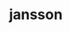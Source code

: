 ---
title: "jansson"
layout: cache
categories: [package, v0.18.1]
meta: {"versions": ["2.13.1"], "compilers": ["gcc@=7.3.1", "gcc@=7.5.0"], "oss": ["amzn2", "ubuntu18.04"], "platforms": ["linux"], "targets": ["aarch64", "graviton2", "x86_64", "x86_64_v3", "x86_64_v4"], "stacks": ["aws-isc", "aws-isc-aarch64", "e4s", "radiuss", "root"], "num_specs": 5, "num_specs_by_stack": {"e4s": 1, "root": 5, "radiuss": 1, "aws-isc": 2, "aws-isc-aarch64": 2}}
spec_details: [{"hash": "qkirqsh6gqtasbh3wmp3alz6r6iyprug", "compiler": "gcc@=7.5.0", "versions": ["2.13.1"], "os": "ubuntu18.04", "platform": "linux", "target": "x86_64", "variants": ["build_type=RelWithDebInfo", "~ipo", "+shared"], "stacks": ["e4s", "root", "radiuss"], "size": "-", "tarball": "https://binaries.spack.io/releases/v0.18.1/build_cache/linux-ubuntu18.04-x86_64/gcc-7.5.0/jansson-2.13.1/linux-ubuntu18.04-x86_64-gcc-7.5.0-jansson-2.13.1-qkirqsh6gqtasbh3wmp3alz6r6iyprug.spack"}, {"hash": "3zzkxxwkzbqhlp7bjuvksiulyfbc7uuo", "compiler": "gcc@=7.3.1", "versions": ["2.13.1"], "os": "amzn2", "platform": "linux", "target": "x86_64_v3", "variants": ["build_type=RelWithDebInfo", "~ipo", "+shared"], "stacks": ["aws-isc", "root"], "size": "-", "tarball": "https://binaries.spack.io/releases/v0.18.1/build_cache/linux-amzn2-x86_64_v3/gcc-7.3.1/jansson-2.13.1/linux-amzn2-x86_64_v3-gcc-7.3.1-jansson-2.13.1-3zzkxxwkzbqhlp7bjuvksiulyfbc7uuo.spack"}, {"hash": "wifnzvwdjlrrsvps4ishcjq5rc5ji33r", "compiler": "gcc@=7.3.1", "versions": ["2.13.1"], "os": "amzn2", "platform": "linux", "target": "aarch64", "variants": ["build_type=RelWithDebInfo", "~ipo", "+shared"], "stacks": ["aws-isc-aarch64", "root"], "size": "-", "tarball": "https://binaries.spack.io/releases/v0.18.1/build_cache/linux-amzn2-aarch64/gcc-7.3.1/jansson-2.13.1/linux-amzn2-aarch64-gcc-7.3.1-jansson-2.13.1-wifnzvwdjlrrsvps4ishcjq5rc5ji33r.spack"}, {"hash": "yxs7kyds25jdzf44bgpuxtrocqqeaeed", "compiler": "gcc@=7.3.1", "versions": ["2.13.1"], "os": "amzn2", "platform": "linux", "target": "x86_64_v4", "variants": ["build_type=RelWithDebInfo", "~ipo", "+shared"], "stacks": ["aws-isc", "root"], "size": "-", "tarball": "https://binaries.spack.io/releases/v0.18.1/build_cache/linux-amzn2-x86_64_v4/gcc-7.3.1/jansson-2.13.1/linux-amzn2-x86_64_v4-gcc-7.3.1-jansson-2.13.1-yxs7kyds25jdzf44bgpuxtrocqqeaeed.spack"}, {"hash": "6bgpnninyjiyz4t6fcubiddwnxfz2rtq", "compiler": "gcc@=7.3.1", "versions": ["2.13.1"], "os": "amzn2", "platform": "linux", "target": "graviton2", "variants": ["build_type=RelWithDebInfo", "~ipo", "+shared"], "stacks": ["aws-isc-aarch64", "root"], "size": "-", "tarball": "https://binaries.spack.io/releases/v0.18.1/build_cache/linux-amzn2-graviton2/gcc-7.3.1/jansson-2.13.1/linux-amzn2-graviton2-gcc-7.3.1-jansson-2.13.1-6bgpnninyjiyz4t6fcubiddwnxfz2rtq.spack"}]
---